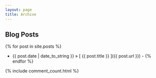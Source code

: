 ```yaml
---
layout: page
title: Archive
---
```


## Blog Posts

{% for post in site.posts %}
  * {{ post.date | date_to_string }} &raquo; [ {{ post.title }} ]({{ post.url }}) - <a href="{{ post.url }}#disqus_thread" data-disqus-identifier="{{ post.url }}"></a>
{% endfor %}

{% include comment_count.html %}